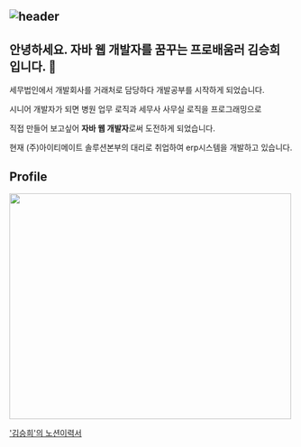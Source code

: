 
![header](https://capsule-render.vercel.app/api?type=rounded&color=8977AD&section=header&text=good-luck-sh's%20github&fontColor=ffffff)
---
안녕하세요. 자바 웹 개발자를 꿈꾸는 프로배움러 김승희 입니다.  👋
---
세무법인에서 개발회사를 거래처로 담당하다 개발공부를 시작하게 되었습니다. </br>

시니어 개발자가 되면 병원 업무 로직과 세무사 사무실 로직을 프로그래밍으로 </br>

직접 만들어 보고싶어 **자바 웹 개발자**로써 도전하게 되었습니다. </br>

현재 (주)아이티메이트 솔루션본부의 대리로 취업하여 erp시스템을 개발하고 있습니다. </br>


Profile
---
<img src="https://user-images.githubusercontent.com/79691180/147713691-f73f7c28-25a8-4d9f-95fb-c18feb1722c3.jpg" width="500" height="400">

['김승희'의 노션이력서](https://www.notion.so/13d0c535a49d41f3bf6959c6553afb64)

